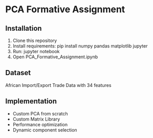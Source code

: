 # PCA Formative Assignment

## Installation

1. Clone this repository
2. Install requirements: pip install numpy pandas matplotlib jupyter
3. Run: jupyter notebook
4. Open PCA_Formative_Assignment.ipynb

## Dataset
African Import/Export Trade Data with 34 features

## Implementation
- Custom PCA from scratch
- Custom Matrix Library
- Performance optimization
- Dynamic component selection
